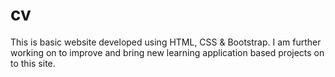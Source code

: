 # cv
This is basic website developed using HTML, CSS &amp; Bootstrap. I am further working on to improve and bring new learning application based projects on to this site.
